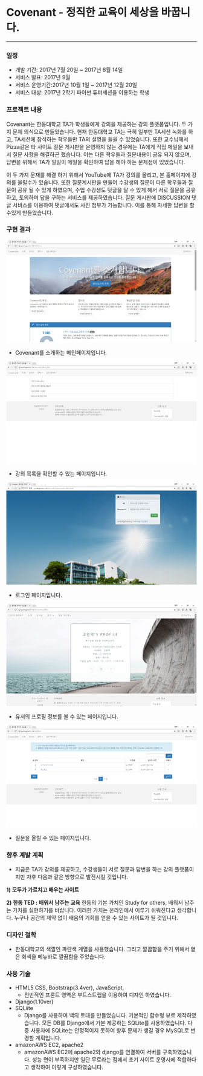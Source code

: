 # Covenant - 정직한 교육이 세상을 바꿉니다.
------------

### 일정
- 개발 기간: 2017년 7월 20일 ~ 2017년 8월 14일
- 서비스 발표: 2017년 9월 
- 서비스 운영기간:2017년 10월 1일 ~ 2017년 12월 20일
- 서비스 대상: 2017년 2학기 파이썬 튜터세션을 이용하는 학생  


### 프로젝트 내용
 Covenant는 한동대학교 TA가 학생들에게 강의을 제공하는 강의 플랫폼입니다. 두 가지 문제 의식으로 만들었습니다. 현재 한동대학교 TA는 극히 일부만 TA세션 녹화를 하고, TA세션에 참석하는 학우들만 TA의 설명을 들을 수 있었습니다. 또한 교수님께서 Pizza같은 타 사이트 질문 게시판을 운영하지 않는 경우에는 TA에게 직접 메일을 보내서 질문 사항을 해결하곤 했습니다. 이는 다른 학우들과 질문내용이 공유 되지 않으며, 답변을 위해서 TA가 일일이 메일을 확인하여 답을 해야 하는 문제점이 있었습니다. 

 이 두 가지 문재를 해결 하기 위해서 YouTube에 TA가 강의를 올리고, 본 홈페이지에 강의를 올릴수가 있습니다. 또한 질문계시판을 만들어 수강생의 질문이 다른 학우들과 질문이 공유 될 수 있게 하였으며, 수업 수강생도 덧글을 달 수 있게 해서 서로 질문을 공유하고, 토의하며 답을 구하는 서비스를 제공하였습니다. 질문 게시판에 DISCUSSION 댓글 서비스를 이용하여 댓글에서도 사진 첨부가 가능합니다. 이를 통해 자세한 답변을 할 수있게 만들었습니다.


### 구현 결과

![main](https://github.com/KoEonYack/covenant/blob/master/img/main.png)
- Covenant를 소개하는 메인페이지입니다. 


![lectureList](https://github.com/KoEonYack/covenant/blob/master/img/lecturelist.png)
- 강의 목록을 확인할 수 있는 페이지입니다. 


![login](https://github.com/KoEonYack/covenant/blob/master/img/login.png)
- 로그인 페이지입니다.


![profile](https://github.com/KoEonYack/covenant/blob/master/img/profile.png)
- 유저의 프로필 정보를 볼 수 있는 페이지입니다. 


![question](https://github.com/KoEonYack/covenant/blob/master/img/question.png)
- 질문을 올릴 수 있는 페이지입니다. 



### 향후 계발 계획
- 지금은 TA가 강의를 제공하고, 수강생들이 서로 질문과 답변을 하는 강의 플랫폼이지만 차후 다음과 같은 방향으로 발전시킬 것입니다.

**1) 모두가 가르치고 배우는 사이트**

**2) 한동 TED : 배워서 남주는 교육**
   한동의 기본 가치인 Study for others, 배워서 남주는 가치를 실현하기를 바랍니다. 이러한 가치는 온라인에서 이루기 쉬워진다고 생각합니다. 누구나 공간의 제약 없이 배움의 기회를 얻을 수 있는 사이트가 될 것입니다. 

### 디자인 철학
- 한동대학교의 색깔인 파란색 계열을 사용했습니다. 그리고 깔끔함을 주기 위해서 옅은 회색을 메뉴바로 깔끔함을 주었습니다. 


### 사용 기술
- HTML5 CSS, Bootstrap(3.4ver), JavaScript, 
    *  전반적인 프론트 영역은 부트스트랩을 이용하여 디자인 하였습니다.
- Django(1.10ver)
- SQLiite
    *  Django를 사용하여 백의 토대를 만들었습니다. 기본적인 함수형 뷰로 제작하였습니다. 모든 DB를 Django에서 기본 제공하는 SQLite를 사용하였습니다. 다중 사용자에 SQLite는 안정적이지 못하여 향후 문제가 생길 경우 MySQL로 변경할 계획입니다. 
- amazonAWS EC2, apache2
    * amazonAWS EC2에 apache2와 django를 연결하여 서버를 구축하였습니다. 성능 면이 부족하지만 일단 무료라는 점에서 초기 사이트 운영시에 적합하다고 생각하여 이렇게 구성하였습니다.  